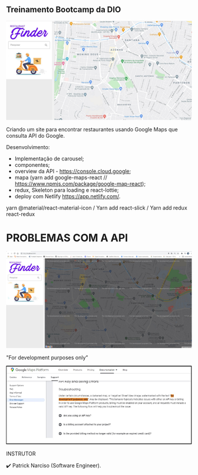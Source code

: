 ## Treinamento Bootcamp da DIO 

![Screenshot_2](https://github.com/FB-5/Restaurants_Search_ReactJS/blob/main/2.jpg)

Criando um site para encontrar restaurantes usando Google Maps que consulta API do Google.

Desenvolvimento:
- Implementação de carousel;   
- componentes;
- overview da API -  https://console.cloud.google;
- mapa (yarn add google-maps-react // https://www.npmjs.com/package/google-map-react);
- redux, Skeleton para loading e react-lottie; 
- deploy com Netlify https://app.netlify.com/.

yarn @material/react-material-icon / Yarn add react-slick / Yarn add redux react-redux

# PROBLEMAS COM A API

![Screenshot_2](https://github.com/FB-5/Restaurants_Search_ReactJS/blob/main/Screenshot_1.jpg)

"For development purposes only” 

![Screenshot_2](https://github.com/FB-5/Restaurants_Search_ReactJS/blob/main/Fordevelopmentpurposesonly.jpg)


INSTRUTOR

✔️ Patrick Narciso (Software Engineer).
